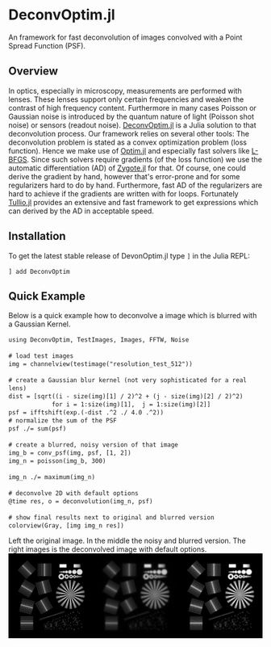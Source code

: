 # DeconvOptim.jl

An framework for fast deconvolution of images convolved with a Point Spread Function (PSF).


## Overview
In optics, especially in microscopy, measurements are performed with lenses. These lenses support only certain frequencies
and weaken the contrast of high frequency content. Furthermore in many cases Poisson or Gaussian noise is introduced by the 
quantum nature of light (Poisson shot noise) or sensors (readout noise).
[DeconvOptim.jl](https://github.com/roflmaostc/DeconvOptim.jl) is a Julia solution to that deconvolution process.
Our framework relies on several other tools:
The deconvolution problem is stated as a convex optimization problem (loss function). Hence we make use of [Optim.jl](https://github.com/JuliaNLSolvers/Optim.jl/) and especially fast solvers like [L-BFGS](https://julianlsolvers.github.io/Optim.jl/stable/#algo/lbfgs/).
Since such solvers require gradients (of the loss function) we use the automatic differentiation (AD) of [Zygote.jl](https://github.com/FluxML/Zygote.jl) for that.
Of course, one could derive the gradient by hand, however that's error-prone and for some regularizers hard to do by hand.
Furthermore, fast AD of the regularizers are hard to achieve if the gradients are written with for loops.
Fortunately [Tullio.jl](https://github.com/mcabbott/Tullio.jl) provides an extensive and fast framework to get expressions which can derived by the AD in acceptable speed.



## Installation
To get the latest stable release of DevonOptim.jl type `]` in the Julia REPL:
```
] add DeconvOptim
```


## Quick Example
Below is a quick example how to deconvolve a image which is blurred with a Gaussian Kernel.

```@jldoctest
using DeconvOptim, TestImages, Images, FFTW, Noise

# load test images
img = channelview(testimage("resolution_test_512"))

# create a Gaussian blur kernel (not very sophisticated for a real lens)
dist = [sqrt((i - size(img)[1] / 2)^2 + (j - size(img)[2] / 2)^2)
            for i = 1:size(img)[1],  j = 1:size(img)[2]]
psf = ifftshift(exp.(-dist .^2 ./ 4.0 .^2))
# normalize the sum of the PSF 
psf ./= sum(psf)

# create a blurred, noisy version of that image
img_b = conv_psf(img, psf, [1, 2])
img_n = poisson(img_b, 300)

img_n ./= maximum(img_n)

# deconvolve 2D with default options
@time res, o = deconvolution(img_n, psf)

# show final results next to original and blurred version
colorview(Gray, [img img_n res])
```

Left the original image. In the middle the noisy and blurred version. The right images is the deconvolved image with default options.
![](assets/quick_example_results.png)

